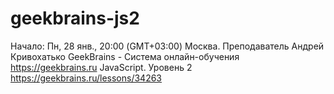 # geekbrains-js2
Начало: Пн, 28 янв., 20:00 (GMT+03:00) Москва. Преподаватель Андрей Кривохатько
GeekBrains - Система онлайн-обучения https://geekbrains.ru
JavaScript. Уровень 2 https://geekbrains.ru/lessons/34263
